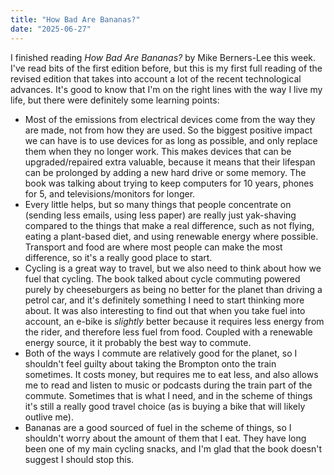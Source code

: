 ```yaml
---
title: "How Bad Are Bananas?"
date: "2025-06-27"
---
```

I finished reading _How Bad Are Bananas?_ by Mike Berners-Lee this week. I've read bits of the first edition before, but this is my first full reading of the revised edition that takes into account a lot of the recent technological advances. It's good to know that I'm on the right lines with the way I live my life, but there were definitely some learning points:

* Most of the emissions from electrical devices come from the way they are made, not from how they are used. So the biggest positive impact we can have is to use devices for as long as possible, and only replace them when they no longer work. This makes devices that can be upgraded/repaired extra valuable, because it means that their lifespan can be prolonged by adding a new hard drive or some memory. The book was talking about trying to keep computers for 10 years, phones for 5, and televisions/monitors for longer.
* Every little helps, but so many things that people concentrate on (sending less emails, using less paper) are really just yak-shaving compared to the things that make a real difference, such as not flying, eating a plant-based diet, and using renewable energy where possible. Transport and food are where most people can make the most difference, so it's a really good place to start.
* Cycling is a great way to travel, but we also need to think about how we fuel that cycling. The book talked about cycle commuting powered purely by cheeseburgers as being no better for the planet than driving a petrol car, and it's definitely something I need to start thinking more about. It was also interesting to find out that when you take fuel into account, an e-bike is _slightly_ better because it requires less energy from the rider, and therefore less fuel from food. Coupled with a renewable energy source, it it probably the best way to commute.
* Both of the ways I commute are relatively good for the planet, so I shouldn't feel guilty about taking the Brompton onto the train sometimes. It costs money, but requires me to eat less, and also allows me to read and listen to music or podcasts during the train part of the commute. Sometimes that is what I need, and in the scheme of things it's still a really good travel choice (as is buying a bike that will likely outlive me).
* Bananas are a good sourced of fuel in the scheme of things, so I shouldn't worry about the amount of them that I eat. They have long been one of my main cycling snacks, and I'm glad that the book doesn't suggest I should stop this.